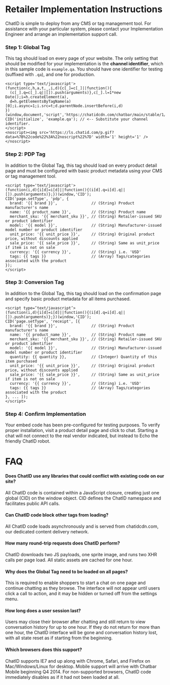 Retailer Implementation Instructions
====================================

ChatID is simple to deploy from any CMS or tag management tool. For assistance with your
particular system, please contact your Implementation Engineer and arrange an
implementation support call.

### Step 1: Global Tag

This tag should load on every page of your website. The only setting that should be
modified for your implementation is the **channel identifier**, which in this sample code
is `example.qa`. You should have one identifier for testing (suffixed with `.qa`), and one
for production.

    <script type='text/javascript'>
    (function(c,h,a,t,_,i,d){c[_]=c[_]||function(){
      (c[_].q=c[_].q||[]).push(arguments)},c[_].l=1*new Date();i=h.createElement(a),
      d=h.getElementsByTagName(a)[0];i.async=1;i.src=t;d.parentNode.insertBefore(i,d)
    })(window,document,'script','https://chatidcdn.com/chatbar/main/stable/1/main.js','CID');
    CID('initialize', 'example.qa'); // <-- Substitute your channel identifier.
    </script>
    <noscript><img src='https://ls.chatid.com/p.gif?data=%7B%22code%22%3A%22noscript%22%7D' width='1' height='1' /></noscript>

### Step 2: PDP Tag

In addition to the Global Tag, this tag should load on every product detail page and must
be configured with basic product metadata using your CMS or tag management tool.

    <script type='text/javascript'>
    (function(i,d){i[d]=i[d]||function(){(i[d].q=i[d].q||[]).push(arguments)};})(window,'CID');
    CID('page.setType', 'pdp', {
      brand: '{{ brand }}',               // (String) Product manufacturer's name
      name: '{{ product_name }}',         // (String) Product name
      merchant_sku: '{{ merchant_sku }}', // (String) Retailer-issued SKU or product identifier
      model: '{{ model }}',               // (String) Manufacturer-issued model number or product identifier
      unit_price: '{{ unit_price }}',     // (String) Original product price, without discounts applied
      sale_price: '{{ sale_price }}',     // (String) Same as unit_price if item is not on sale
      currency: '{{ currency }}',         // (String) i.e. 'USD'
      tags: {{ tags }}                    // (Array) Tags/categories associated with the product
    });
    </script>

### Step 3: Conversion Tag

In addition to the Global Tag, this tag should load on the confirmation page and specify
basic product metadata for all items purchased.

    <script type=’text/javascript’>
    (function(i,d){i[d]=i[d]||function(){(i[d].q=i[d].q||[]).push(arguments)};})(window,'CID');
    CID('page.setType', 'receipt', [{
      brand: '{{ brand }}',               // (String) Product manufacturer's name
      name: '{{ product_name }}',         // (String) Product name
      merchant_sku: '{{ merchant_sku }}', // (String) Retailer-issued SKU or product identifier
      model: '{{ model }}',               // (String) Manufacturer-issued model number or product identifier
      quantity: {{ quantity }},           // (Integer) Quantity of this item purchased
      unit_price: '{{ unit_price }}',     // (String) Original product price, without discounts applied
      sale_price: '{{ sale_price }}',     // (String) Same as unit_price if item is not on sale
      currency: '{{ currency }}',         // (String) i.e. 'USD'
      tags: {{ tags }}                    // (Array) Tags/categories associated with the product
    }, ... ]);
    </script>

### Step 4: Confirm Implementation

Your embed code has been pre-configured for testing purposes. To verify proper
installation, visit a product detail page and click to chat. Starting a chat will not
connect to the real vendor indicated, but instead to Echo the friendly ChatID robot.

FAQ
===

#### Does ChatID use any libraries that could conflict with existing code on our site?
All ChatID code is contained within a JavaScript closure, creating just one global (CID)
on the window object. CID defines the ChatID namespace and facilitates public API calls.

#### Can ChatID code block other tags from loading?
All ChatID code loads asynchronously and is served from chatidcdn.com, our dedicated
content delivery network.

#### How many round-trip requests does ChatID perform?
ChatID downloads two JS payloads, one sprite image, and runs two XHR calls per page load.
All static assets are cached for one hour.

#### Why does the Global Tag need to be loaded on all pages?
This is required to enable shoppers to start a chat on one page and continue chatting as
they browse. The interface will not appear until users click a call to action, and it may
be hidden or turned off from the settings menu.

#### How long does a user session last?
Users may close their browser after chatting and still return to view conversation history
for up to one hour. If they do not return for more than one hour, the ChatID interface
will be gone and conversation history lost, with all state reset as if starting from the
beginning.

#### Which browsers does this support?
ChatID supports IE7 and up along with Chrome, Safari, and Firefox on Mac/Windows/Linux for
desktop. Mobile support will arrive with Chatbar Mobile beginning Q4 2014. For
non-supported browsers, ChatID code immediately disables as if it had not been loaded at
all.
